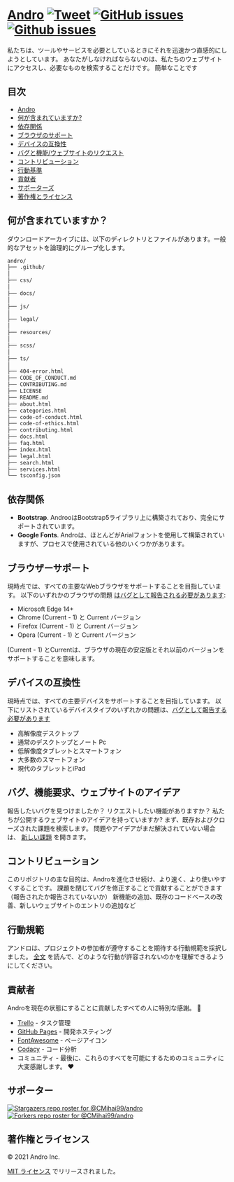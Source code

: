 # <a href="https://cmihai99.github.io/andro" target="_blank" id="andro">Andro</a> [![Tweet](https://img.shields.io/twitter/url/http/shields.io.svg?style=social)](https://twitter.com/intent/tweet?text=Find%20over%20100%20new%20and%20exciting%20websites%20at&url=http://cmihai99.github.io/andro&via=androteamfaq&hashtags=andro,webdevelopment,website,websitefinder,developers) [![GitHub issues](https://img.shields.io/github/issues/CMihai99/andro)](https://github.com/CMihai99/andro/issues) [![Github issues](https://img.shields.io/github/issues-closed/CMihai99/andro)](https://github.com/CMihai99/andro/issues?q=is%3Aissue+is%3Aclosed)

私たちは、ツールやサービスを必要としているときにそれを迅速かつ直感的にしようとしています。 あなたがしなければならないのは、私たちのウェブサイトにアクセスし、必要なものを検索することだけです。 簡単なことです

## 目次

- [Andro](#andro)
- [何が含まれていますか?](#whats-included)
- [依存関係](#dependencies)
- [ブラウザのサポート](#browser-support)
- [デバイスの互換性](#device-compatibility)
- [バグと機能/ウェブサイトのリクエスト](#bugs-and-requests)
- [コントリビューション](#contributing)
- [行動基準](#code-of-conduct)
- [貢献者](#contributors)
- [サポーターズ](#supporters)
- [著作権とライセンス](#copyright-and-license)

<a id="whats-included"><h2>何が含まれていますか？</h2></a>

ダウンロードアーカイブには、以下のディレクトリとファイルがあります。一般的なアセットを論理的にグループ化します。

```sh
andro/
├── .github/
│
├── css/
│
├── docs/
│
├── js/
│
├── legal/
│
├── resources/
│
├── scss/
│
├── ts/
│
├── 404-error.html
├── CODE_OF_CONDUCT.md
├── CONTRIBUTING.md
├── LICENSE
├── README.md
├── about.html
├── categories.html
├── code-of-conduct.html
├── code-of-ethics.html
├── contributing.html
├── docs.html
├── faq.html
├── index.html
├── legal.html
├── search.html
├── services.html
└── tsconfig.json
```

<a id="dependencies"><h2>依存関係</h2></a>

- **Bootstrap**. AndrooはBootstrap5ライブラリ上に構築されており、完全にサポートされています。
- **Google Fonts**. Androは、ほとんどがArialフォントを使用して構築されていますが、プロセスで使用されている他のいくつかがあります。

<a id="browser-support"><h2>ブラウザーサポート</h2></a>

現時点では、すべての主要なWebブラウザをサポートすることを目指しています。 以下のいずれかのブラウザの問題 <a href="https://github.com/CMihai99/andro/issues/new?assignees=&labels=bug&template=bug_report.md&title=%5BBug%5D" target="_blank">はバグとして報告される必要があります</a>:

- Microsoft Edge 14+
- Chrome (Current - 1) と Current バージョン
- Firefox (Current - 1) と Current バージョン
- Opera (Current - 1) と Current バージョン

(Current - 1) とCurrentは、ブラウザの現在の安定版とそれ以前のバージョンをサポートすることを意味します。

<a id="device-compatibility"><h2>デバイスの互換性</h2></a>

現時点では、すべての主要デバイスをサポートすることを目指しています。 以下にリストされているデバイスタイプのいずれかの問題は、<a href="https://github.com/CMihai99/andro/issues/new?assignees=&labels=bug&template=bug_report.md&title=%5BBug%5D" target="_blank">バグとして報告する必要があります</a>

- 高解像度デスクトップ
- 通常のデスクトップとノート Pc
- 低解像度タブレットとスマートフォン
- 大多数のスマートフォン
- 現代のタブレットとiPad

<a id="bugs-and-requests"><h2>バグ、機能要求、ウェブサイトのアイデア</h2></a>

報告したいバグを見つけましたか？ リクエストしたい機能がありますか？ 私たちが公開するウェブサイトのアイデアを持っていますか? まず、既存およびクローズされた課題を検索します。 問題やアイデアがまだ解決されていない場合は、 [新しい課題](https://github.com/CMihai99/andro/issues/new/choose) を開きます。

<a id="contributing"><h2>コントリビューション</h2></a>

このリポジトリの主な目的は、Androを進化させ続け、より速く、より使いやすくすることです。 課題を閉じてバグを修正することで貢献することができます（報告されたか報告されていないか） 新機能の追加、既存のコードベースの改善、新しいウェブサイトのエントリの追加など

<a id="code-of-conduct"><h2>行動規範</h2></a>

アンドロは、プロジェクトの参加者が遵守することを期待する行動規範を採択しました。 [全文](https://cmihai99.github.io/andro/code-of-conduct.html) を読んで、どのような行動が許容されないのかを理解できるようにしてください。

<a id="contributors"><h2>貢献者</h2></a>

Androを現在の状態にすることに貢献したすべての人に特別な感謝。 👏

- [Trello](https://www.trello.com/) - タスク管理
- [GitHub Pages](https://pages.github.com/) - 開発ホスティング
- [FontAwesome](https://www.fontawesome.com/) - ページアイコン
- [Codacy](https://www.codacy.com/) - コード分析
- コミュニティ - 最後に、これらのすべてを可能にするためのコミュニティに大変感謝します。 ♥

<a id="supporters"><h2>サポーター</h2></a>

[![Stargazers repo roster for @CMihai99/andro](https://reporoster.com/stars/CMihai99/andro)](https://github.com/CMihai99/andro/stargazers) [![Forkers repo roster for @CMihai99/andro](https://reporoster.com/forks/CMihai99/andro)](https://github.com/CMihai99/andro/network/members)

<a id="copyright-and-license"><h2>著作権とライセンス</h2></a>

© 2021 Andro Inc.

[MIT ライセンス](LICENSE) でリリースされました。
